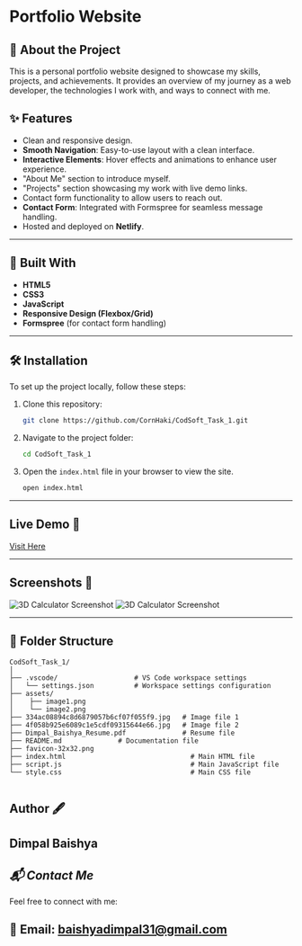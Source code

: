 # Portfolio Website

## 📖 About the Project
This is a personal portfolio website designed to showcase my skills, projects, and achievements. It provides an overview of my journey as a web developer, the technologies I work with, and ways to connect with me.

## ✨ Features
- Clean and responsive design.
- **Smooth Navigation**: Easy-to-use layout with a clean interface.  
- **Interactive Elements**: Hover effects and animations to enhance user experience.
- "About Me" section to introduce myself.
- "Projects" section showcasing my work with live demo links.
- Contact form functionality to allow users to reach out.
- **Contact Form**: Integrated with Formspree for seamless message handling.
- Hosted and deployed on **Netlify**.
---
## 🔧 Built With
- **HTML5**
- **CSS3**
- **JavaScript**
- **Responsive Design (Flexbox/Grid)**
- **Formspree** (for contact form handling)
---

## 🛠️ Installation
To set up the project locally, follow these steps:
1. Clone this repository:
   ```bash
   git clone https://github.com/CornHaki/CodSoft_Task_1.git
2. Navigate to the project folder:
   ```bash
   cd CodSoft_Task_1
3. Open the ```index.html``` file in your browser to view the site.
    ```bash
   open index.html
   
 ---

## Live Demo 🚀
[Visit Here](https://cornhaki.github.io/CodSoft_Task_1/)

 ---


## Screenshots 📸
![3D Calculator Screenshot](assets/image1.png)
![3D Calculator Screenshot](assets/image2.png)

---
## 📂 Folder Structure
```plaintext
CodSoft_Task_1/
│
├── .vscode/                   # VS Code workspace settings
│   └── settings.json          # Workspace settings configuration
├── assets/
│    ├── image1.png         
│    └── image2.png
├── 334ac08894c8d6879057b6cf07f055f9.jpg   # Image file 1      
├── 4f058b925e6089c1e5cdf09315644e66.jpg   # Image file 2
├── Dimpal_Baishya_Resume.pdf              # Resume file
├── README.md              # Documentation file
├── favicon-32x32.png
├── index.html                               # Main HTML file
├── script.js                                # Main JavaScript file
└── style.css                                # Main CSS file
 
```
## Author 🖋️
Dimpal Baishya
---

## *📬 Contact Me*
Feel free to connect with me:

📧 Email: baishyadimpal31@gmail.com
---
